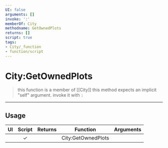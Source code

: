 ```yaml
---
UI: false
arguments: []
invoke: ':'
memberOf: City
methodname: GetOwnedPlots
returns: []
script: true
tags:
- City/_function
- function/script
---
```

# City:GetOwnedPlots
> this function is a member of [[City]]
> this method expects an implicit "self" argument. invoke it with `:`
-----
## Usage
|  UI | Script | Returns | Function | Arguments |
|:---:|:------:|-------:|:--------:|:---------|
| |✓||City:GetOwnedPlots||
